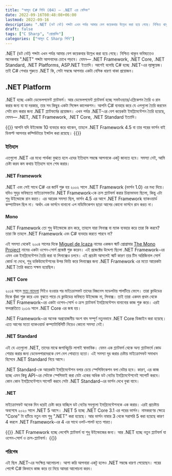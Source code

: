 ```yaml
---
title: "আসুন C# শিখি (04) — .NET এর বেসিক"
date: 2022-09-16T08:48:08+06:00
lastmod: 2022-09-16
description: ".NET (ডট নেট) শব্দটা এখন পর্যন্ত আমার বেশ কয়েকবার উল্লেখ করা হয়ে গেছে। নিশ্চিত থাকুন ভবিষ্যতেও অনেকবার \".NET\" শব্দটা আপনাদের চোখে পড়বে। যেমন— .NET Framework, .NET Core, .NET Standard, .NET Platforms, ASP.NET ইত্যাদি। আগেই বলেছি C# হচ্ছে .NET-এর ল্যাঙ্গুয়েজ। তাই C# শেখার শুরুতে .NET কি, সেটা সম্বন্ধে আপনার একটা বেসিক ধারণা থাকা প্রয়োজন।"
draft: false
tags: ["C Sharp", "প্রোগ্রামিং"]
categories: ["আসুন C Sharp শিখি"]
---
```


.NET (ডট নেট) শব্দটা এখন পর্যন্ত আমার বেশ কয়েকবার উল্লেখ করা হয়ে গেছে। নিশ্চিত থাকুন ভবিষ্যতেও অনেকবার ".NET" শব্দটা আপনাদের চোখে পড়বে। যেমন— .NET Framework, .NET Core, .NET Standard, .NET Platforms, ASP.NET ইত্যাদি। আগেই বলেছি C# হচ্ছে .NET-এর ল্যাঙ্গুয়েজ। তাই C# শেখার শুরুতে .NET কি, সেটা সম্বন্ধে আপনার একটা বেসিক ধারণা থাকা প্রয়োজন।

## .NET Platform

.NET হচ্ছে একটা ডেভেলপমেন্ট প্ল্যাটফর্ম। আর ডেভেলপমেন্ট প্ল্যাটফর্ম হচ্ছে সফটওয়্যার/এপ্লিকেশন তৈরি ও রান করার জন্য যা যা দরকার, তার সব কিছুর একটা সিঙ্গেল কালেকশন। আপনি C# ব্যবহার করে যে এপগুলো তৈরি করবেন সেটা রান করার জন্য .NET প্ল্যাটফর্মের প্রয়োজন। এখন পর্যন্ত .NET-এর বেশ কয়েকটা ইমপ্লিমেন্টেশন তৈরি হয়েছে, যেমন— .NET, .NET Framework, .NET Core, .NET Standard ইত্যাদি।

{{<admonition>}}
আপনি যদি উইন্ডোজ 10 ব্যবহার করে থাকেন, তাহলে .NET Framework 4.5 বা তার পরের ভার্সন বাই ডিফল্ট আপনার কম্পিউটারে ইন্সটল করা রয়েছে।
{{</admonition>}}

### ইতিহাস

এতগুলো .NET এর মধ্যে পার্থক্য বুঝতে হলে এদের ইতিহাস সম্বন্ধে আপনাকে একটু জানতে হবে। সমস্যা নেই, আমি চেষ্টা করব কম কথায় ইতিহাস বলে শেষ করার।

#### .NET Framework

.NET এবং সেই সাথে C# এর জার্নি শুরু হয় ২০০২ সালে .NET Framework (ভার্সন 1.0) এর মধ্য দিয়ে। যদিও সুদূর ভবিষ্যতে মাইক্রোসফটের .NET Framework-কে ক্রস প্ল্যাটফর্ম করার চিন্তাভাবনা ছিলো, কিন্তু এটা শুধু উইন্ডোজে রান করত। এর আরেক সমস্যা ছিল, ভার্সন 4.5 এর আগে .NET Framework ব্যাকওয়ার্ড কম্প্যাটাবল ছিল না। অর্থাৎ এক ভার্সনে বানানো এপ মডিফিকেশন ছাড়া আগের কোনো ভার্সনে রান করত না।

#### Mono

.NET Framework তো শুধু উইন্ডোজে রান করে, তাহলে যারা লিনাক্স বা ম্যাক ব্যবহার করে তারা কি করবে? তারা কি তাহলে .NET Framework এবং C# ব্যবহার করতে পারবে না?

এই সমস্যা থেকেই ২০০৪ সালের দিকে [Miguel de Icaza](https://en.wikipedia.org/wiki/Miguel_de_Icaza) নামের একজন স্মার্ট প্রোগ্রামার [The Mono Project](https://www.mono-project.com/) নামের একটা ওপেন-সোর্স প্রজেক্ট শুরু করেন। এই প্রজেক্টের উদ্দেশ্য ছিলো .NET Framework-এর এমন এক ইমপ্লিমেন্টেশন তৈরি করা যা লিনাক্সেও চলবে। এই প্রচেষ্টা আসলেই স্মার্ট কারণ তার টিম অরিজিনাল সোর্স কোর্ড না দেখে, শুধু ডকিউমেন্টেশনের উপর ভিত্তি করে লিনাক্সের জন্য .NET Framework এর মতো আরেকটা .NET তৈরি করতে সক্ষম হয়েছিল।

#### .NET Core

২০১৪ সালে [সত্য নাদেলা](https://bn.wikipedia.org/wiki/%E0%A6%B8%E0%A6%A4%E0%A7%8D%E0%A6%AF_%E0%A6%A8%E0%A6%BE%E0%A6%A6%E0%A7%87%E0%A6%B2%E0%A6%BE) সিইও হওয়ার পর মাইক্রোসফট তাদের বিজনেস মডেলটায় পালটিয়ে ফেলে। তারা ক্লাউডের দিকে ঝুঁকা শুরু করে এবং বুঝতে পারে যে ক্লাউডের ভবিষ্যত উইন্ডোজ না, লিনাক্স। তাই তারা একদম প্রথম থেকে .NET Framework-এর একটা ওপেন-সোর্স ও ক্রস প্ল্যাটফর্ম ইমপ্লিমেন্টেশন বানানোর কাজ শুরু করে। এরই ফলশ্রুতিতে ২০১৬ সালে .NET Core এর জন্ম হয়।

.NET Framework-এর অনেক অপ্রয়োজনীয় অংশ বাদ সম্পূর্ণ নতুনভাবে .NET Core ডিজাইন করা হয়েছে। এতে আগের মতো ব্যাকওয়ার্ড কম্প্যাটাবিলিটি নিয়েও কোনো সমস্যা নেই। 

#### .NET Standard

এই যে এতগুলো .NET, তাদের মাঝে জগাখিচুড়ি লাগাই স্বাভাবিক। যেমন এক প্ল্যাটফর্ম থেকে অন্য প্ল্যাটফর্মে কোড শেয়ার করার জন্য ডেভেলপারদেরকে বেশ বেগ পোহাতে হতো। এই সমস্যা দূর করার চেষ্টায় মাইক্রোসফট সমাধান হিসেবে .NET Standard নিয়ে আসে।

.NET Standard-কে আরেকটা ইমপ্লিমেন্টেশন বলার চেয়ে স্পেসিফিকেশন বলা বেটার হবে। কারণ, এর কাজ হচ্ছে এমন কিছু API-এর সেটকে স্পেসিফাই করা যেটা একের অধিক ডট নেটের ইমপ্লিমেন্টেশনেই সাপোর্ট করবে। কোন কোন ইমপ্লিমেন্টেশনে সাপোর্ট করবে সেটা .NET Standard-এর ভার্সন দেখে বুঝা যাবে।

#### .NET

মাইক্রোসফট অনেক দিন ধরেই চেষ্টা করে যাচ্ছিল ডট নেটের সবগুলো ইমপ্লিমেন্টেশনকে এক করার। এরই প্রচেষ্টায় অবশেষে ২০২০ সালে .NET 5 আসে।  .NET 5 হচ্ছে .NET Core 3.1 এর পরের ভার্সন। নামকরণের ক্ষেত্রে "Core" টা হটিয়ে নতুন নাম শুধু ".NET" করা হয়েছে।
আর ভার্সন নাম্বার 3 থেকে সরাসরি 5 করা হয়েছে কারণ 4 করলে .NET Framework-এর 4 এর সাথে ওলট-পালট হতে পারত।

{{<admonition>}}
.NET Framework হচ্ছে লেগেসি প্ল্যাটফর্ম যা শুধু উইন্ডোজের জন্য। আর .NET হচ্ছে নতুন প্ল্যাটফর্ম যা ওপেন-সোর্স ও ক্রস-প্ল্যাটফর্ম।
{{</admonition>}}

### পরিশেষ

এই ছিল .NET-এর সংক্ষিপ্ত আলোচলা। আশা করি আপনারা একটু হলেও .NET সম্বন্ধে ধারণা পেয়েছেন। পরের পোস্টে C# কিভাবে কাজ করে তা নিয়ে আমরা আলোচনা করব।